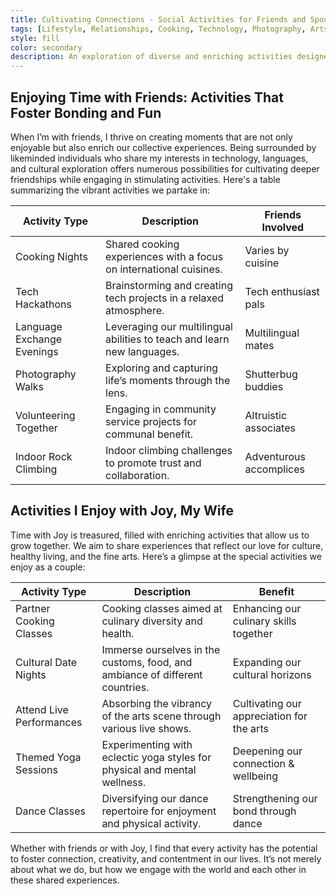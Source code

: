 ```yaml
---
title: Cultivating Connections - Social Activities for Friends and Spouses
tags: [Lifestyle, Relationships, Cooking, Technology, Photography, Arts]
style: fill
color: secondary
description: An exploration of diverse and enriching activities designed to strengthen bonds with friends and loved ones, with a personal touch.
---
```


## Enjoying Time with Friends: Activities That Foster Bonding and Fun

When I’m with friends, I thrive on creating moments that are not only enjoyable but also enrich our collective experiences. Being surrounded by likeminded individuals who share my interests in technology, languages, and cultural exploration offers numerous possibilities for cultivating deeper friendships while engaging in stimulating activities. Here's a table summarizing the vibrant activities we partake in:

| Activity Type              | Description                                                             | Friends Involved        |
| -------------------------- | ----------------------------------------------------------------------- | ----------------------- |
| Cooking Nights             | Shared cooking experiences with a focus on international cuisines.      | Varies by cuisine       |
| Tech Hackathons            | Brainstorming and creating tech projects in a relaxed atmosphere.       | Tech enthusiast pals    |
| Language Exchange Evenings | Leveraging our multilingual abilities to teach and learn new languages. | Multilingual mates      |
| Photography Walks          | Exploring and capturing life’s moments through the lens.                | Shutterbug buddies      |
| Volunteering Together      | Engaging in community service projects for communal benefit.            | Altruistic associates   |
| Indoor Rock Climbing       | Indoor climbing challenges to promote trust and collaboration.          | Adventurous accomplices |

## Activities I Enjoy with Joy, My Wife

Time with Joy is treasured, filled with enriching activities that allow us to grow together. We aim to share experiences that reflect our love for culture, healthy living, and the fine arts. Here’s a glimpse at the special activities we enjoy as a couple:

| Activity Type            | Description                                                                  | Benefit                                   |
| ------------------------ | ---------------------------------------------------------------------------- | ----------------------------------------- |
| Partner Cooking Classes  | Cooking classes aimed at culinary diversity and health.                      | Enhancing our culinary skills together    |
| Cultural Date Nights     | Immerse ourselves in the customs, food, and ambiance of different countries. | Expanding our cultural horizons           |
| Attend Live Performances | Absorbing the vibrancy of the arts scene through various live shows.         | Cultivating our appreciation for the arts |
| Themed Yoga Sessions     | Experimenting with eclectic yoga styles for physical and mental wellness.    | Deepening our connection & wellbeing      |
| Dance Classes            | Diversifying our dance repertoire for enjoyment and physical activity.       | Strengthening our bond through dance      |

Whether with friends or with Joy, I find that every activity has the potential to foster connection, creativity, and contentment in our lives. It’s not merely about what we do, but how we engage with the world and each other in these shared experiences.
